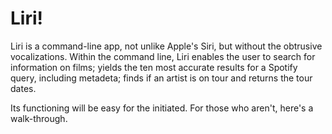 # Liri!

Liri is a command-line app, not unlike Apple's Siri, but without the obtrusive vocalizations. Within the command line, Liri enables the user to search for information on films; yields the ten most accurate results for a Spotify query, including metadeta; finds if an artist is on tour and returns the tour dates.

Its functioning will be easy for the initiated. For those who aren't, here's a walk-through.